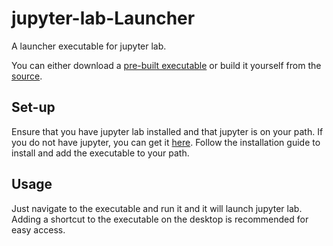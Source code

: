 <h1>jupyter-lab-Launcher</h1>
A launcher executable for jupyter lab. 

You can either download a <a href = https://github.com/fredjt/jupyter-lab-Launcher/releases>pre-built executable</a> or build it yourself from the <a href = https://github.com/fredjt/jupyter-lab-Launcher>source</a>. 

<h2>Set-up</h2>

Ensure that you have jupyter lab installed and that jupyter is on your path. If you do not have jupyter, you can get it <a href = https://jupyter.org/install>here</a>. Follow the installation guide to install and add the executable to your path. 

<h2>Usage</h2>

Just navigate to the executable and run it and it will launch jupyter lab. Adding a shortcut to the executable on the desktop is recommended for easy access. 
